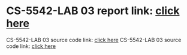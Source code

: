 # CS-5542-LAB 03 report link: [click here](https://github.com/liuyunl777/CS-5542-LAB/blob/master/Lab%2003/documentation/lab2%20report.pdf)
CS-5542-LAB 03 source code link: [click here](https://github.com/liuyunl777/CS-5542-LAB/tree/master/Lab%2003/src)
CS-5542-LAB 03 source code link: [click here](https://github.com/liuyunl777/CS-5542-LAB/wiki/CS-5542-LAB-03-WIKI-PAGE)

